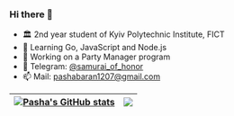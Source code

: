 ### Hi there 👋

- 🏛️ 2nd year student of Kyiv Polytechnic Institute, FICT
- 🌱 Learning Go, JavaScript and Node.js
- 🔭 Working on a Party Manager program
- 💬 Telegram: [@samurai_of_honor](https://telegram.me/samurai_of_honor)
- 📫 Mail: pashabaran1207@gmail.com

| <a href="https://github.com/anuraghazra/github-readme-stats"><img align="center" src="https://github-readme-stats.vercel.app/api?username=samurai-of-honor&count_private=true&hide=stars,issues&show_icons=true&include_all_commits=true&count_private=true&title_color=fff&icon_color=79ff97&text_color=9f9f9f&bg_color=151515" alt="Pasha's GitHub stats" /></a> | <a href="https://github.com/anuraghazra/github-readme-stats"><img align="center" src="https://github-readme-stats.vercel.app/api/top-langs/?username=samurai-of-honor&langs_count=4&layout=compact&title_color=fff&icon_color=79ff97&text_color=9f9f9f&bg_color=151515" /></a> |
| ------------- | ------------- |
